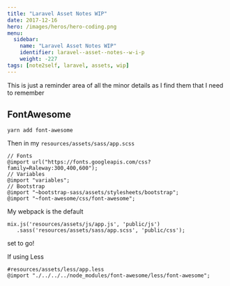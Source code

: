 ```yaml
---
title: "Laravel Asset Notes WIP"
date: 2017-12-16
hero: /images/heros/hero-coding.png
menu:
  sidebar:
    name: "Laravel Asset Notes WIP"
    identifier: laravel--asset--notes--w-i-p
    weight: -227
tags: [note2self, laravel, assets, wip]
---
```


This is just a reminder area of all the minor details as I find them that I need to remember

## FontAwesome

```
yarn add font-awesome
```

Then in my `resources/assets/sass/app.scss`

```
// Fonts
@import url("https://fonts.googleapis.com/css?family=Raleway:300,400,600");
// Variables
@import "variables";
// Bootstrap
@import "~bootstrap-sass/assets/stylesheets/bootstrap";
@import "~font-awesome/css/font-awesome"; 
```

My webpack is the default

```
mix.js('resources/assets/js/app.js', 'public/js')
   .sass('resources/assets/sass/app.scss', 'public/css');
```

set to go!


If using Less


```
#resources/assets/less/app.less
@import "./../../../node_modules/font-awesome/less/font-awesome";
```